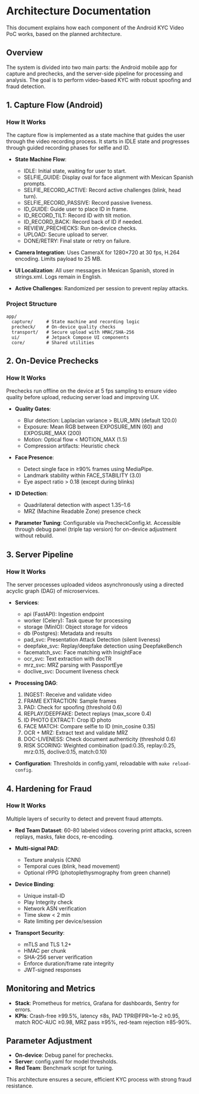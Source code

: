 # Architecture Documentation

This document explains how each component of the Android KYC Video PoC works, based on the planned architecture.

## Overview

The system is divided into two main parts: the Android mobile app for capture and prechecks, and the server-side pipeline for processing and analysis. The goal is to perform video-based KYC with robust spoofing and fraud detection.

## 1. Capture Flow (Android)

### How It Works
The capture flow is implemented as a state machine that guides the user through the video recording process. It starts in IDLE state and progresses through guided recording phases for selfie and ID.

- **State Machine Flow**:
  - IDLE: Initial state, waiting for user to start.
  - SELFIE_GUIDE: Display oval for face alignment with Mexican Spanish prompts.
  - SELFIE_RECORD_ACTIVE: Record active challenges (blink, head turn).
  - SELFIE_RECORD_PASSIVE: Record passive liveness.
  - ID_GUIDE: Guide user to place ID in frame.
  - ID_RECORD_TILT: Record ID with tilt motion.
  - ID_RECORD_BACK: Record back of ID if needed.
  - REVIEW_PRECHECKS: Run on-device checks.
  - UPLOAD: Secure upload to server.
  - DONE/RETRY: Final state or retry on failure.

- **Camera Integration**: Uses CameraX for 1280×720 at 30 fps, H.264 encoding. Limits payload to 25 MB.
- **UI Localization**: All user messages in Mexican Spanish, stored in strings.xml. Logs remain in English.
- **Active Challenges**: Randomized per session to prevent replay attacks.

### Project Structure
```
app/
  capture/     # State machine and recording logic
  precheck/    # On-device quality checks
  transport/   # Secure upload with HMAC/SHA-256
  ui/          # Jetpack Compose UI components
  core/        # Shared utilities
```

## 2. On-Device Prechecks

### How It Works
Prechecks run offline on the device at 5 fps sampling to ensure video quality before upload, reducing server load and improving UX.

- **Quality Gates**:
  - Blur detection: Laplacian variance > BLUR_MIN (default 120.0)
  - Exposure: Mean RGB between EXPOSURE_MIN (60) and EXPOSURE_MAX (200)
  - Motion: Optical flow < MOTION_MAX (1.5)
  - Compression artifacts: Heuristic check

- **Face Presence**:
  - Detect single face in ≥90% frames using MediaPipe.
  - Landmark stability within FACE_STABILITY (3.0)
  - Eye aspect ratio > 0.18 (except during blinks)

- **ID Detection**:
  - Quadrilateral detection with aspect 1.35–1.6
  - MRZ (Machine Readable Zone) presence check

- **Parameter Tuning**: Configurable via PrecheckConfig.kt. Accessible through debug panel (triple tap version) for on-device adjustment without rebuild.

## 3. Server Pipeline

### How It Works
The server processes uploaded videos asynchronously using a directed acyclic graph (DAG) of microservices.

- **Services**:
  - api (FastAPI): Ingestion endpoint
  - worker (Celery): Task queue for processing
  - storage (MinIO): Object storage for videos
  - db (Postgres): Metadata and results
  - pad_svc: Presentation Attack Detection (silent liveness)
  - deepfake_svc: Replay/deepfake detection using DeepfakeBench
  - facematch_svc: Face matching with InsightFace
  - ocr_svc: Text extraction with docTR
  - mrz_svc: MRZ parsing with PassportEye
  - doclive_svc: Document liveness check

- **Processing DAG**:
  1. INGEST: Receive and validate video
  2. FRAME EXTRACTION: Sample frames
  3. PAD: Check for spoofing (threshold 0.6)
  4. REPLAY/DEEPFAKE: Detect replays (max_score 0.4)
  5. ID PHOTO EXTRACT: Crop ID photo
  6. FACE MATCH: Compare selfie to ID (min_cosine 0.35)
  7. OCR + MRZ: Extract text and validate MRZ
  8. DOC-LIVENESS: Check document authenticity (threshold 0.6)
  9. RISK SCORING: Weighted combination (pad:0.35, replay:0.25, mrz:0.15, doclive:0.15, match:0.10)

- **Configuration**: Thresholds in config.yaml, reloadable with `make reload-config`.

## 4. Hardening for Fraud

### How It Works
Multiple layers of security to detect and prevent fraud attempts.

- **Red Team Dataset**: 60-80 labeled videos covering print attacks, screen replays, masks, fake docs, re-encoding.

- **Multi-signal PAD**:
  - Texture analysis (CNN)
  - Temporal cues (blink, head movement)
  - Optional rPPG (photoplethysmography from green channel)

- **Device Binding**:
  - Unique install-ID
  - Play Integrity check
  - Network ASN verification
  - Time skew < 2 min
  - Rate limiting per device/session

- **Transport Security**:
  - mTLS and TLS 1.2+
  - HMAC per chunk
  - SHA-256 server verification
  - Enforce duration/frame rate integrity
  - JWT-signed responses

## Monitoring and Metrics

- **Stack**: Prometheus for metrics, Grafana for dashboards, Sentry for errors.
- **KPIs**: Crash-free ≥99.5%, latency ≤8s, PAD TPR@FPR=1e-2 ≥0.95, match ROC-AUC ≥0.98, MRZ pass ≥95%, red-team rejection ≥85-90%.

## Parameter Adjustment

- **On-device**: Debug panel for prechecks.
- **Server**: config.yaml for model thresholds.
- **Red Team**: Benchmark script for tuning.

This architecture ensures a secure, efficient KYC process with strong fraud resistance.